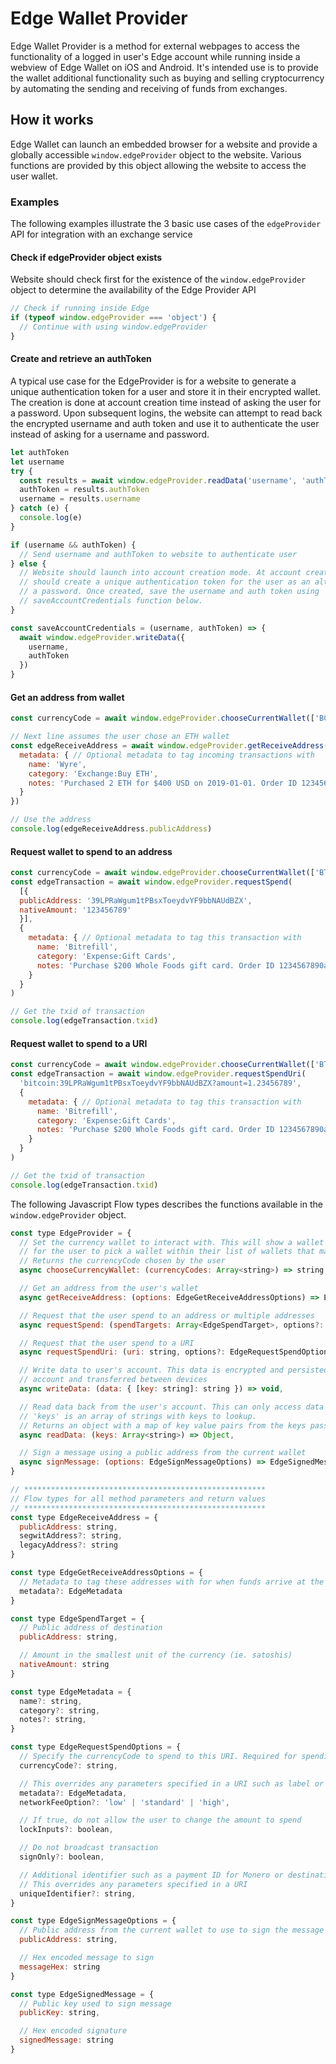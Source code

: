 # Edge Wallet Provider

Edge Wallet Provider is a method for external webpages to access the functionality
of a logged in user's Edge account while running inside a webview of Edge Wallet on 
iOS and Android. It's intended use is to provide the wallet additional functionality
such as buying and selling cryptocurrency by automating the sending and receiving
of funds from exchanges.

## How it works

Edge Wallet can launch an embedded browser for a website and provide a globally
accessible `window.edgeProvider` object to the website. Various functions are
provided by this object allowing the website to access the user wallet.

### Examples

The following examples illustrate the 3 basic use cases of the `edgeProvider` API for integration
with an exchange service

#### Check if edgeProvider object exists

Website should check first for the existence of the `window.edgeProvider` object to determine
the availability of the Edge Provider API

```javascript
// Check if running inside Edge
if (typeof window.edgeProvider === 'object') {
  // Continue with using window.edgeProvider
}
```

#### Create and retrieve an authToken

A typical use case for the EdgeProvider is for a website to generate a unique authentication
token for a user and store it in their encrypted wallet. The creation is done at account creation
time instead of asking the user for a password. Upon subsequent logins, the website can attempt
to read back the encrypted username and auth token and use it to authenticate the user
instead of asking for a username and password.

```javascript
let authToken
let username
try {
  const results = await window.edgeProvider.readData('username', 'authToken')
  authToken = results.authToken
  username = results.username
} catch (e) {
  console.log(e)
}

if (username && authToken) {
  // Send username and authToken to website to authenticate user
} else {
  // Website should launch into account creation mode. At account creation, website
  // should create a unique authentication token for the user as an alternative to
  // a password. Once created, save the username and auth token using
  // saveAccountCredentials function below.
}

const saveAccountCredentials = (username, authToken) => {
  await window.edgeProvider.writeData({
    username,
    authToken
  })
}
```

#### Get an address from wallet

```javascript
const currencyCode = await window.edgeProvider.chooseCurrentWallet(['BCH', 'ETH', 'BTC'])

// Next line assumes the user chose an ETH wallet
const edgeReceiveAddress = await window.edgeProvider.getReceiveAddress({
  metadata: { // Optional metadata to tag incoming transactions with
    name: 'Wyre',
    category: 'Exchange:Buy ETH',
    notes: 'Purchased 2 ETH for $400 USD on 2019-01-01. Order ID 1234567890abcd'
  }
})

// Use the address
console.log(edgeReceiveAddress.publicAddress)
```

#### Request wallet to spend to an address

```javascript
const currencyCode = await window.edgeProvider.chooseCurrentWallet(['BTC'])
const edgeTransaction = await window.edgeProvider.requestSpend(
  [{
  publicAddress: '39LPRaWgum1tPBsxToeydvYF9bbNAUdBZX',
  nativeAmount: '123456789'
  }],
  {
    metadata: { // Optional metadata to tag this transaction with
      name: 'Bitrefill',
      category: 'Expense:Gift Cards',
      notes: 'Purchase $200 Whole Foods gift card. Order ID 1234567890abcd'
    }
  }
)

// Get the txid of transaction
console.log(edgeTransaction.txid)
```

#### Request wallet to spend to a URI

```javascript
const currencyCode = await window.edgeProvider.chooseCurrentWallet(['BTC'])
const edgeTransaction = await window.edgeProvider.requestSpendUri(
  'bitcoin:39LPRaWgum1tPBsxToeydvYF9bbNAUdBZX?amount=1.23456789',
  {
    metadata: { // Optional metadata to tag this transaction with
      name: 'Bitrefill',
      category: 'Expense:Gift Cards',
      notes: 'Purchase $200 Whole Foods gift card. Order ID 1234567890abcd'
    }
  }  
)

// Get the txid of transaction
console.log(edgeTransaction.txid)
```

The following Javascript Flow types describes the functions available in the `window.edgeProvider` object.

```javascript
const type EdgeProvider = {
  // Set the currency wallet to interact with. This will show a wallet selector modal
  // for the user to pick a wallet within their list of wallets that match `currencyCodes`
  // Returns the currencyCode chosen by the user
  async chooseCurrencyWallet: (currencyCodes: Array<string>) => string

  // Get an address from the user's wallet
  async getReceiveAddress: (options: EdgeGetReceiveAddressOptions) => EdgeReceiveAddress,

  // Request that the user spend to an address or multiple addresses
  async requestSpend: (spendTargets: Array<EdgeSpendTarget>, options?: EdgeRequestSpendOptions) => EdgeTransaction,

  // Request that the user spend to a URI
  async requestSpendUri: (uri: string, options?: EdgeRequestSpendOptions) => EdgeTransaction,

  // Write data to user's account. This data is encrypted and persisted in their Edge
  // account and transferred between devices
  async writeData: (data: { [key: string]: string }) => void,

  // Read data back from the user's account. This can only access data written by this same plugin
  // 'keys' is an array of strings with keys to lookup.
  // Returns an object with a map of key value pairs from the keys passed in
  async readData: (keys: Array<string>) => Object,

  // Sign a message using a public address from the current wallet
  async signMessage: (options: EdgeSignMessageOptions) => EdgeSignedMessage,
}

// ******************************************************
// Flow types for all method parameters and return values
// ******************************************************
const type EdgeReceiveAddress = {
  publicAddress: string,
  segwitAddress?: string,
  legacyAddress?: string
}

const type EdgeGetReceiveAddressOptions = {
  // Metadata to tag these addresses with for when funds arrive at the address
  metadata?: EdgeMetadata
}

const type EdgeSpendTarget = {
  // Public address of destination
  publicAddress: string,

  // Amount in the smallest unit of the currency (ie. satoshis)
  nativeAmount: string
}

const type EdgeMetadata = {
  name?: string,
  category?: string,
  notes?: string,
}

const type EdgeRequestSpendOptions = {
  // Specify the currencyCode to spend to this URI. Required for spending tokens
  currencyCode?: string,

  // This overrides any parameters specified in a URI such as label or message
  metadata?: EdgeMetadata,
  networkFeeOption?: 'low' | 'standard' | 'high',

  // If true, do not allow the user to change the amount to spend
  lockInputs?: boolean,

  // Do not broadcast transaction
  signOnly?: boolean,

  // Additional identifier such as a payment ID for Monero or destination tag for Ripple/XRP
  // This overrides any parameters specified in a URI
  uniqueIdentifier?: string,
}

const type EdgeSignMessageOptions = {
  // Public address from the current wallet to use to sign the message
  publicAddress: string,

  // Hex encoded message to sign
  messageHex: string
}

const type EdgeSignedMessage = {
  // Public key used to sign message
  publicKey: string,

  // Hex encoded signature
  signedMessage: string
}

```

